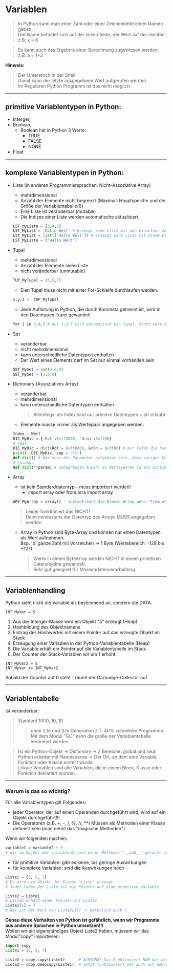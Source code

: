 # Variablen

> In Python kann man einer Zahl oder einer Zeichenkette einen Namen geben.  
Der Name befindet sich auf der linken Seite, der Wert auf der rechten  
z.B. x = 6

> Es kann auch das Ergebnis einer Berechnung zugewiesen werden:  
z.B. a = 1+3

**Hinweis:**  
> Der Unterstrich in der Shell.  
> Damit kann der letzte ausgegebene Wert aufgerufen werden.  
> Im Regulären Python Programm ist das nicht möglich.

---
## primitive Variablentypen in Python:
* Interger,
* Boolean,
  * Boolean hat in Python 3 Werte: 
    * TRUE
    * FALSE
    * NONE
* Float

---
## komplexe Variablentypen in Python:
* Liste (in anderen Programmiersprachen: Nicht-Assoziative Array)
  * mehrdimensional
  * Anzahl der Elemente nicht begrenzt (Maximal: Hauptspeiche und die Größe der Variablentabelle(!))
  * Eine Liste ist veränderbar (mutable)
  * Die Indizes einer Liste werden automatische aktualisiert.
  ```python
  LST_MyListe = [3,4,5]
  LST_MyList = 'Hallo Welt' # Erzeugt eine Liste mit den einzelnen Zeichen
  LST_MyList = list(['Hallo Welt']) # erzeigt eine Liste mit einem Element vom Typ str.
  LST_MyListe = ['Hallo Welt']  
  ```
* Tupel
  * mehrdimensional
  * Anzahl der Elemente siehe Liste
  * nicht veränderbar (unmutable)
  ```python
  TUP_MyTupel = (3,5,7)
  ```
  * Eien Tupel muss nicht mit einer For-Schleife durchlaufen werden.
  ```python
  x,y,z =  TUP_MyTupel
  ```
  * Jede Auflistung in Python, die durch Kommata getrennt ist, wird in den Datentypen Tupel gewandelt
  ```python
  for i in 3,4,5 # Aus 3,4,5 wird automatisch ein Tupel. Sonst wäre das nicht Iterierbar
  ```
* Set
  * veränderbar
  * nicht mehrdimensional
  * kann unterschiedliche Datentypen enthalten
  * Der Wert eines Elements darf im Set nur einmal vorhanden sein
  ```python
  SET_MySet = set(3,6,9)
  SET_MySet = {3,6,9}
  ```
* Dictionary (Assoziatives Array)
  * veränderbar
  * mehrdimensional
  * kann unterschiedliche Datentypen enthalten
    > Allerdings: als Index sind nur primitve Datentypen + str erlaubt
  * Elemente müsse immer als Wertepaar angegeben werden:
  ```python
  Index : Wert
  DIC_MyDic = {'Rot':0xff0000, 'Grün':0xff00}
  # oder 
  DIC_MyDic = dict(Rot = 0xff0000, Grün = 0xff00) # Wir rufen die Funktion "dict" mit "named Parameters" auf
  print(  DIC_MyDic, sep = '\t')
  def dict() # Wie muss der Parameter aufgebaut sein, dass voriger Funktionsaufruf funktioniert
  # Lösung:
  def dict(**param) # unbegrenzte Anzahl an Wertepaaren in ein Dictionary 
  ```

* Array
  * ist kein Standarddatentyp - muss importiert werden!
    * import array oder from arra import array
  ```python
  ARY_MyArray = array() ' instantiiert die Klasse Array wenn "from array import array'
  ```
  > Leider funktioniert das NICHT!  
  Denn mindestens der Datentyp des Arrays MUSS angegeben werden
  * Array in Python sind Byte-Array und können nur einen Datentypen als Wert aufnehmen.  
  Bsp. 'b' ganze Zahl mit Vorzeichen -> 1 Byte (Wertebereich: -128 bis +127)  
    > Werte in einem ByteArray werden NICHT in einem primitiven Datenobjekte gewandelt.  
      Sehr gut geeignet für Massendatenverarbeitung.
---
## Variablenhandling

Python sieht nicht die Variable als bestimmend an, sondern die DATA.  

    INT_MyVar = 5

  1. Aus der Interger-Klasse wird ein Objekt "5" erzeugt (Heap)
  2. Hashbildung des Objektnamens
  3. Eintrag des Hashwertes mit einem Pointer auf das erzeugte Objekt im Stack
  4. Erzeugung einer Variablen in der Python-Variablentabelle (Heap)
  5. Die Variable erhält ein Pointer auf die Variablentabelle im Stack
  6. Der Counter der Stack-Variablen wir um 1 erhöht.

    INT_MyVar2 = 5
    INT_MyVar += INT_MyVar2
Sobald der Counter auf 0 steht - räumt der Garbadge-Collector auf.

---
## Variablentabelle
    
Ist veränderbar:  

> Standard 1000, 10, 10
>> ohne 2.te und 3.te Generation z.T. 40% schnellere Programme.  
>> Mit dem Modul "GC" kann die größe der Variablentabelle verändert werden

> Ist ein Python-Objekt -> Dictionary -> 2 Bereiche: global und lokal  
Python arbeiter mit Namespaces -> Der Ort, an dem eine Variable, Funktion oder Klasse erstellt wurde.  
Lokale Variablen sind alle Variablen, die in einem Block, Klasse oder Funktion deklariert wurden.

---
### Warum is das so wichtig?

Für alle  Variablentypen gilt Folgendes:
* jeder Operator, der auf einen Operanden durchgeführt wird, wird auf ein Objekt durchgeführt!!!  
* Die Operatoren (z.B. +, -, /, %, //, **) Müssen als Methoden einer Klasse definiert sein (man nennt das "magische Methoden").

Wenn wir folgenden machen:
```python
variable1 = variable2 + 5 
# wir im Objekt der variablen2 nach einer Methoder "__add__" gesucht und dieser das Objekt "5" übergeben.
```
* für primitive Variablen: gibt es keine, bis geringe Auswirkungen
* für komplexe Variablen: sind die Auswirkungen hoch
```python
Liste1 = [3, 5, 7]
# Es wird ein Objekt der Klasse "Liste" erzeugt.
# Jeder Index der Liste ist ein Pointer auf eine primitive Variable

Liste2 = Liste1
# Liste2 erhält einen Pointer auf Liste1
Liste1[1] = 7
# Was ist der Wert von Liste2[1]? -> Natürlich auch 7
```
**Genau diese Verhalten von Python ist gefährlich, wenn wir Programme aus anderen Sprachen in Python umsetzen!!!**  
Wollen wir ein eigenständiges Objekt Liste2 haben, müssem wir das Modul"copy" importieren.

```python
import copy
Liste1 = [3, 5, 7]

Liste2 = copy.copy(Liste1)      # ACHTUNG! Das Funktioniert NUR dür die 1ste Dimension.
Liste2 = copy.deepcopy(Liste1)  # Jetzt funktioniert das auch mit mehrdimensionalen komplexen Variablen.
```